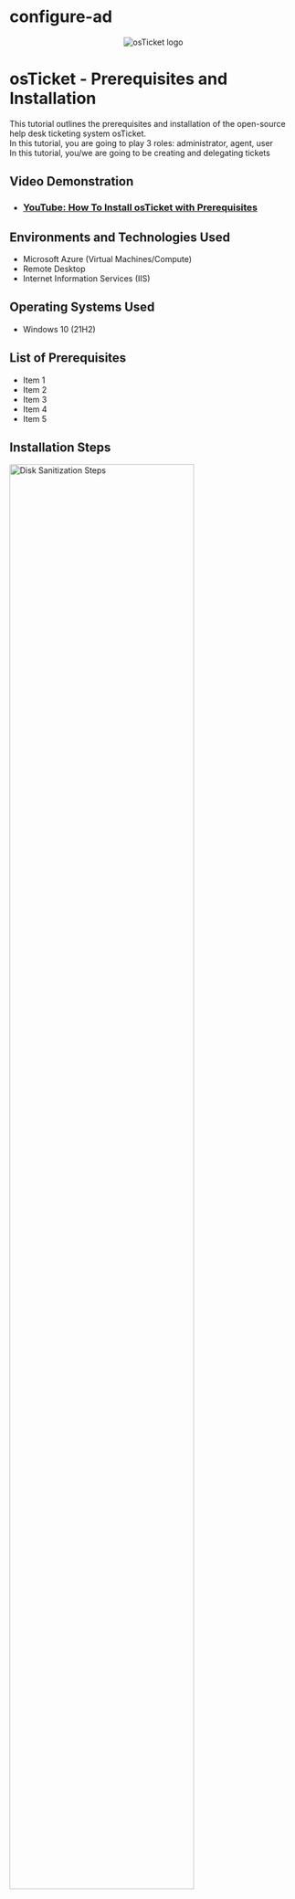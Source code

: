 # configure-ad

<p align="center">
<img src="https://i.imgur.com/Clzj7Xs.png" alt="osTicket logo"/>
</p>

<h1>osTicket - Prerequisites and Installation</h1>
This tutorial outlines the prerequisites and installation of the open-source help desk ticketing system osTicket.<br />
In this tutorial, you are going to play 3 roles:  administrator, agent, user <br>
In this tutorial, you/we are going to be creating and delegating tickets <br>

<h2>Video Demonstration</h2>

- ### [YouTube: How To Install osTicket with Prerequisites](https://www.youtube.com)

<h2>Environments and Technologies Used</h2>

- Microsoft Azure (Virtual Machines/Compute)
- Remote Desktop
- Internet Information Services (IIS)

<h2>Operating Systems Used </h2>

- Windows 10</b> (21H2)

<h2>List of Prerequisites</h2>

- Item 1
- Item 2
- Item 3
- Item 4
- Item 5

<h2>Installation Steps</h2>

<p>
<img src="https://i.imgur.com/DJmEXEB.png" height="80%" width="80%" alt="Disk Sanitization Steps"/>
</p>
<p>
<strong> SUMMARY</strong>  <br>
&nbsp;&nbsp;&nbsp;&nbsp;&nbsp;&nbsp;&nbsp;&nbsp;   <em> Instructions on how to get DC's private IP </em> <br>
<strong> Create 2 VMs (1 Window 2022 [DC-1], 1 Window 10 [Client-1]) (Use the same Resource Group and Vnet )</strong><br>
Windows 2022 - note: don't check the box under Licensing <br>
Windows 10 - DO check the box under Licensing

  
<strong> Change DC-1 NIC to static </strong><br>
&nbsp;&nbsp;&nbsp;&nbsp;  1) Go to the Virtual Machine's page <br>
2) Right click the name of your Windows 2022 DC-1 and open it in a new tab <br>
3) In the sidebar under "Networking" click "Network settings" (1) and then Click "IP configurations" (2) <br>
![1 - put 2 red recs](https://github.com/jaysixco/configure-ad/assets/160427311/cdf031c9-aded-4db5-a705-ea40688a515c)
<br>
4) Scroll down and click "ipconfig1" (1), then click "Static" (2), and then click "Save" (3) <br>
![2 - 3 red recs - ip, static, save](https://github.com/jaysixco/configure-ad/assets/160427311/66dc1505-5820-43f1-8521-77edd06a4d3f) <br>



<strong> Log in to DC-1's firewall (hint: type) and enable ICMPv4 traffic  </strong><br>
1) Log in to Windows 2022 VM through Remote Desktop <br>
- (copy and paste the instructions from monitoring traffic draft)
2) Type "firewall" in the start menu search bar
3) Click option with 'Advanced Security' <br>
<img width="960" alt="1" src="https://github.com/jaysixco/configure-ad/assets/160427311/6da63887-66cf-4881-a468-91e719fd54ea"> <br>
4) Click "Inbound Rules" (1), then scroll right until you are able see and click the "Protocol" tab (2) <br>
<img width="785" alt="2" src="https://github.com/jaysixco/configure-ad/assets/160427311/1d8d84fc-7469-443f-942b-c57e986095c2"> <br>
5) Scroll back to the left and, while holding down the Shift key on your keyboard, click these two "Core Networking Diagnostics" (1), then click "Enable Rule" (2) <br>
<img width="785" alt="3" src="https://github.com/jaysixco/configure-ad/assets/160427311/519678c6-983a-4b4e-b652-9f4303db229e"> <br>


<strong> Log in to Client-1 and ping DC-1's private IP address to see if it worked  </strong><br>
&nbsp;&nbsp;&nbsp;&nbsp;&nbsp;&nbsp;&nbsp;&nbsp;   <em> Instructions on how to get DC's private IP <br>
1) Start at Virtual Machines homepage <br>
2) Right click name of Window's 2022 VM and open it in a new tab <br>
3) Scroll down <br>
4) Under header called "Networking" you will see a number next to "Private IP address" <br>
5) Copy that number <br>
6) Remote Desktop your way into Client-1 <br>
7) Open command prompt <br>
8) Type "ping" and then paste the Private IP address you copied <br>
9) If it worked, you should see the word "Reply" repeated a few times like this: </em> <br>
<img width="960" alt="ping worked" src="https://github.com/jaysixco/configure-ad/assets/160427311/59817a5c-d136-4890-886b-a99891dec9b4">


<strong> DC-1 (windows 2022 VM) </strong>  
<strong> Install ADDS + setup forest </strong><br>
<strong>&nbsp;&nbsp;&nbsp;&nbsp;   Install ADDS </strong> = On the Service Manager page, click "Add roles and features" </strong><br>
<img width="960" alt="Capture" src="https://github.com/jaysixco/configure-ad/assets/160427311/86f64b1b-abfc-435f-a5ee-8e7135ec307e">
<br>
Keep clicking "Next>" button until you get to "Server Roles" tab (following screen). Click the box next to "Active Directory Domain Services" <br>
<img width="588" alt="Capture" src="https://github.com/jaysixco/configure-ad/assets/160427311/828837cc-8ec0-47f0-b7fc-2af4be09d846">
<br>
After you click the box next to "Active Directory Domain Services", this box will pop up (see screenshot below). Just click "Add Features" <br>
<img width="313" alt="Capture - Add Features" src="https://github.com/jaysixco/configure-ad/assets/160427311/5d63572e-eeb2-4df5-8d3f-d7c03914a40a">
<br>
After that, just keep clicking "Next" until you get to the "Confirmation" tab (see screenshot). Click "Install". Then after it installs, click "Close". <br>
<img width="590" alt="1" src="https://github.com/jaysixco/configure-ad/assets/160427311/b01ac33d-db0d-4c71-8f96-71d3caae2362">
<br>
<br>
<strong> Set up new forest </strong> = On the Service manager page, click the flag and triangle with an exclamation point  in it (1), then click "Promote this server to a domain controller"(2)> <br> 
<img width="956" alt="1" src="https://github.com/jaysixco/configure-ad/assets/160427311/02c4c4b6-160d-4a81-813e-83bebf39c861">
<br>


Click "Add a new forest" and type "mydomain.com" ><br>
<img width="572" alt="Capture2-addforest+username" src="https://github.com/jaysixco/configure-ad/assets/160427311/e043bf1e-0909-4b6f-acc0-6b3faf4153cc">


<br>

Create a password >  <br>
<img width="574" alt="Capture3-password" src="https://github.com/jaysixco/configure-ad/assets/160427311/a3c31e70-009d-47b6-b403-d16e0daf85e6">

<br>
<strong> Keep clicking "Next>" button until you get to the "Prerequisites Check" page. Then click "Install" button. After it installs, it will automatically log you out. </strong><br>
<strong> <em>If you try to log back in to DC-1 (Windows 2022 VM) with "labuser" as the username, it won't work. You have to log back in as "mydomain.com\labuser" in the username. You can still log in with the same password you used for "labuser" (ie. if your password was "Abc123" for username "labuser", the password is still "Abc123" for username "mydomain.com\labuser). </em></strong><br>
1) Start at DC-1 (Window 2022 VM) homepage <br>
2) Copy the Public IP address <br>
3) Open Remote Desktop Login page <br>
4) Paste the Public IP address, then click enter.
5) Click "More choices", then click "Use a different account"<br>
5) For the username, type "mydomain.com\labuser and type the same password you created for the VM <br>
<br>
<strong> Create an Admin account and a place to store all the users we'll create later  </strong><br>
1) Now that you're in to DC-1 (window 2022 VM), type "Active Directory"in Start Menu search box (1) and then cllick "Active Directory Users and Computers (ADUC)" (2) <br>
<img width="960" alt="Capture - ADUC" src="https://github.com/jaysixco/configure-ad/assets/160427311/b947408d-dde2-4fdd-9b40-57cb426ec615">
<br>

<strong> Create an Organizational Unit (OU) called “_EMPLOYEES”  </strong><br>
1) Right click "mydomain.com" <br>
2) Hover mouse over "New" <br>
3) Click "Organizational Unit" <br>
<img width="565" alt="Capture - OU" src="https://github.com/jaysixco/configure-ad/assets/160427311/d7c7cb8d-4d7c-40f7-bdd2-12d5f3374e75">
<br>
4) Type "_EMPLOYEES" (Underscore not mandatory in '_EMPLOYEES') <br>


<strong> Create a new OU named “_ADMINS”  </strong><br>
1) Right click "mydomain.com" <br>
2) New > Organizational Unit <br>
3) type "_ADMINS" <br>
<br>

<strong> Create a new employee named “Jane Doe” (same password) with the username of “jane_admin”  </strong><br>
1) Right click '_ADMINS', hover mouse over "New", then click "User" <br>
<img width="565" alt="1" src="https://github.com/jaysixco/configure-ad/assets/160427311/bbf620b3-088d-43f6-ac1c-660895940107"> <br>
2) For "First name:" type "Jane" <br>
   For "Last name:" type "Doe" <br>
   For "User logon name:" Type "jane_admin"
   Then click "Next>" button<br>
<img width="328" alt="2" src="https://github.com/jaysixco/configure-ad/assets/160427311/a4dbca4e-232c-4eff-85d5-a45d56602ab3"> <br>
3) Create a password (you can use the same one that you created for the VMs)
4) Make sure the only box that is checked is "Password never expires", then click "Next>" <br>
<img width="328" alt="3" src="https://github.com/jaysixco/configure-ad/assets/160427311/aecf2c58-f81b-4e18-8193-6616a8bb248c"> <br>
5) On the page after this, click "Finish"<br>
<br>

<strong> DON'T FORGET to make jane_admin a “Domain Admin” (just because her name is in the Admin folder doesn't mean she's actually an Admin yet)   </strong><br>
<br>

<strong> Add jane_admin to the “Domain Admins” Security Group  </strong><br>
1) Double click "Admins" (1) Right click "jane_admin" (2), Click "Properties" (3) <br>
<img width="565" alt="#1" src="https://github.com/jaysixco/configure-ad/assets/160427311/000b1d3d-790c-4715-b83a-72dd8822fa42">
4) Click "Member Of" tab (1), Click "Add" (2), Type "domain" (3), Click "Check names" (4) <br>
<img width="486" alt="#2" src="https://github.com/jaysixco/configure-ad/assets/160427311/f74f48b4-4930-47ea-9c50-f18f113193b4">
8) Click "Domain Admins" <br>
9) Click following button sequence: "Ok","Ok","Apply","Ok" <br>
<br>

<strong> Log out/close the Remote Desktop connection to DC-1 and log back in as “mydomain.com\jane_admin”  </strong>
1) Open command prompt (type "cmd" in Start menu)
2) Type "logoff" and then press enter to log out
3) Copy DC-1's Public IP address, if you don't have it already <br>
4) Open Remote Desktop Login page (type "Remote Desktop" in Start menu <br>
5) Paste the Public IP address, then click enter.
6) Click "More choices", then click "Use a different account"<br>
5) For the username, type "mydomain.com\jane_admin" and type the same password you created for the VM <br>

<strong> Use jane_admin as your admin account from now on  </strong>

<strong> Now we'll be dealing with Client-1  </strong><br>

<strong> CLIENT-1 (windows 10 VM) </strong> <br>
<strong> Starting in Azure, go to DNS server and make it DC-1's private IP </strong> <br>
&nbsp;&nbsp;&nbsp;&nbsp;   Get DC's Private IP address first <br>
&nbsp;&nbsp;&nbsp;&nbsp;&nbsp;&nbsp;&nbsp;&nbsp;    Click DC-1 > Scroll down until you see "Private IP address" <br>   
1) Go to Azure's Virtual machine page
2) Right click Client-1 (window 10 Vm) and open it in a new tab
3) Under "Networking" on left hand side, click "Network settings" (1) and then Click "Network Interface" (2) <br>
![2](https://github.com/jaysixco/configure-ad/assets/160427311/3ea657a0-0262-47fc-932f-be8243511f63)
5) Click "DNS servers" (1), click "Custom" (2), paste DC-1's (2022 VM) private IP address in the box (3), and then click "Save"<br>
![3](https://github.com/jaysixco/configure-ad/assets/160427311/c71b4a54-869e-4571-9a36-6ef2d729992b)

&nbsp;&nbsp;&nbsp;&nbsp;   <strong> Go to Client-1 (Windows 10 VM) page and hit restart. Wait until it says the VM has been successfully restarted. </strong> <br>
(A.C, #1)

&nbsp;&nbsp;&nbsp;&nbsp;   <strong> Now, log back in through Remote Desktop as labuser </strong> (remember, we haven't joined it to any domain yet)

<strong> In Client-1 (Window 10 VM) rename the PC as mydomain.com\jane_admin </strong><br>
1) Right click the start button <br>
2) Click "Systems" <br>
3) Scroll down <br>
4) Click "Rename this PC (advanced)" <br>
5) Click "Change" <br>
6) Click circle next to "Domain" <br>
7) Type "mydomain.com" and click "Ok" <br>
8) Then in the page that appears type for username:"mydomain.com\jane_admin" and whatever password you want (should probably use the same password you've been using for other parts) <br>
9) A box will pop up telling you that you must restart Client-1 Vm in order to apply the changes. Just click "Ok".
10) There should also be a pop-up (you might have to minimize other screens to see it) that asks if you want to Restart Now or Later. Click the button that says "Restart Now"
<br>

<strong> Remote Desktop for non-administrative users on Client-1 </strong> <br>
1) Remote Desktop your way back in to Client-1 as mydomain.com\jane_admin and open system properties (right click Start button > Click "System") <br>
2) On the "About" screen that pops up, scroll down and under "Related Settings" heading, click “Remote Desktop” <br>
<img width="601" alt="#1" src="https://github.com/jaysixco/configure-ad/assets/160427311/0e69552e-7acb-4934-9a75-7e5c62e2457c">
3) Scroll down and click “Select users that can remotely access this PC” <br>
<img width="601" alt="#2" src="https://github.com/jaysixco/configure-ad/assets/160427311/55af10b1-6d0a-4286-ae47-39ba468214d9">
4) Click “Add” <br>
5) Type “domain users”, click </strong> "Check Names"
6) There might be a popup asking for credentials. Just type "mydomain.com\jane_admin" for the username and whatever password you created then click "Ok". On the page after that, click "OK" as well.

<strong> Create a bunch of additional users and attempt to log into Client-1 with one of the users </strong><br>
1) Log in to DC-1 as jane_admin
2) Open PowerShell_ise as an administrator (type Powershell in start menu search bar, right click "Windows Powershell ISE"(1) > Click "Run as administrator"(2) <br>
 <img width="960" alt="1" src="https://github.com/jaysixco/configure-ad/assets/160427311/c6ac6161-d01a-4ac0-91fe-92fa37c89912"> <br>
2a) If you're asked whether you want to allow this app to make changes to your device, click "Yes'
<br>
3) Open this link (https://github.com/joshmadakor1/AD_PS/blob/master/Generate-Names-Create-Users.ps1) in a new tab then click "Raw" (screenshot below) 
<br>
<img width="960" alt="Capture - Click Raw" src="https://github.com/jaysixco/configure-ad/assets/160427311/0891ba73-964d-4479-bc91-6e08c6055411">
<br>
4) Copy all the "Raw" content (ctrl + A, then ctrl + C)
5) Go back to the Powershell Ise homepage (see screenshot below). <br>
6) Click "New File" (screenshot below, letter A). <br>
7) Click anywhere in the white section and press "ctrl + V" to Paste. <br>
8) Click the green play button to run the script (screenshot below, letter B)
<br>
<img width="854" alt="Capture - ctrl + V, New Script, Run Script" src="https://github.com/jaysixco/configure-ad/assets/160427311/31f27fbd-6c3b-47b7-8751-682adbb25135">
<br>
9) After you click the play button (screenshot above), a bunch of accounts will start generating
10) Type "Active Directory" in the start menu and click "Active Directory Users and Computers"
11) Click "mydomain.com" and then double click "_EMPLOYEES". You will see that all the accounts being generated are held here. <em>Example below </em>
<br>
<img width="565" alt="Capture - Users created" src="https://github.com/jaysixco/configure-ad/assets/160427311/352e9fef-cf56-4b6e-8eac-8956c6b9d500">
<br>

<strong> Log in to Client-1 with one of the accounts </strong><br>
<em> In the screenshot above, we can see that one of the account names is "bapa.mop" so we will use it for our example. </em><br>
1) Log out of Client-1 (open command prompt, type "logoff", then press enter)
2) Log back in with Client-1's public IP address through Remote Desktop.
3) Click "More choices" then "Use a different account"
4) Type in the username you chose (ex. "bapa.mop" (no "mydomain.com" required)).
5) If you noticed, because of the script all the accounts have the same password as "Password1" (see screenshot above)<br>
<br>
<strong> Finish. </strong>

<p>
  <em>Steps above are accurate. Are able to complete with steps above. All that is left to do is slight formatting.</em>
</p>
<br>
<br>
<br>
<br>
<br>
<br>
<br>
<br>
<br>
<br>
<br>
<br>
<br>
<br>

